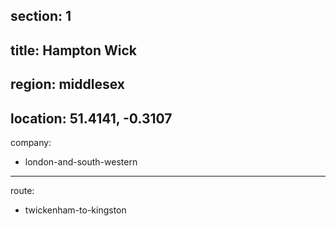 section: 1
----
title: Hampton Wick
----
region: middlesex
----
location: 51.4141, -0.3107
----
company:
- london-and-south-western
----
route:
- twickenham-to-kingston
